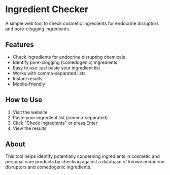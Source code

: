 # Ingredient Checker

A simple web tool to check cosmetic ingredients for endocrine disruptors and pore-clogging ingredients.

## Features

- Check ingredients for endocrine disrupting chemicals
- Identify pore-clogging (comedogenic) ingredients
- Easy to use: just paste your ingredient list
- Works with comma-separated lists
- Instant results
- Mobile-friendly

## How to Use

1. Visit the website
2. Paste your ingredient list (comma-separated)
3. Click "Check Ingredients" or press Enter
4. View the results

## About

This tool helps identify potentially concerning ingredients in cosmetic and personal care products by checking against a database of known endocrine disruptors and comedogenic ingredients.